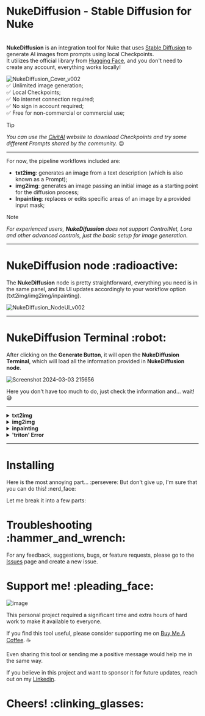 <h1>NukeDiffusion - Stable Diffusion for Nuke</h1> 

<br>**NukeDiffusion** is an integration tool for Nuke that uses [Stable Diffusion](https://stability.ai/) to generate AI images from prompts using local Checkpoints.
<br>It utilizes the official library from [Hugging Face](https://huggingface.co), and you don't need to create any account, everything works locally!

![NukeDiffusion_Cover_v002](https://github.com/danilodelucio/NukeDiffusion/assets/47226196/d230497e-f1d7-4687-9299-7f7487e5718f)
<br>:white_check_mark: Unlimited image generation;
<br>:white_check_mark: Local Checkpoints;
<br>:white_check_mark: No internet connection required;
<br>:white_check_mark: No sign in account required;
<br>:white_check_mark: Free for non-commercial or commercial use;

> [!TIP]
> _You can use the [CivitAI](https://civitai.com/) website to download Checkpoints and try some different Prompts shared by the community._ :wink:

---
For now, the pipeline workflows included are:

- **txt2img**: generates an image from a text description (which is also known as a Prompt);
- **img2img**: generates an image passing an initial image as a starting point for the diffusion process;
- **Inpainting**: replaces or edits specific areas of an image by a provided input mask;

> [!NOTE]
> _For experienced users, **NukeDifussion** does not support ControlNet, Lora and other advanced controls, just the basic setup for image generation._

---

<h1>NukeDiffusion node :radioactive:</h1>

The **NukeDiffusion** node is pretty straightforward, everything you need is in the same panel, and its UI updates accordingly to your workflow option (txt2img/img2img/inpainting).

![NukeDiffusion_NodeUI_v002](https://github.com/danilodelucio/NukeDiffusion/assets/47226196/aa668518-cf08-4596-9539-9b1ceeb0f393)

---
<h1>NukeDiffusion Terminal :robot:</h1>

After clicking on the **Generate Button**, it will open the **NukeDiffusion Terminal**, which will load all the information provided in **NukeDiffusion node**.


![Screenshot 2024-03-03 215656](https://github.com/danilodelucio/NukeDiffusion/assets/47226196/66c97762-9306-4d56-af24-d898053b97ef)

Here you don't have too much to do, just check the information and... wait! :sweat_smile:

---

<details>
<summary><b>txt2img</b></summary>
 
</details>

<details>
<summary><b>img2img</b></summary>
 
</details>

<details>
<summary><b>inpainting</b></summary>
 
</details>

<details>
<summary><b>'triton' Error</b></summary>

The error `ModuleNotFoundError: No module named 'triton'` must be ignored!

Triton is a Open-source GPU programming for neural networks, and what I found regarding to this issue, is that Triton module is not available for Windows.
However, this error does not affect the image generation, just simply ignore it!
 
 ![triton error](https://github.com/danilodelucio/NukeDiffusion/assets/47226196/06a3a408-681a-451a-8e1c-ce354e0a4e2d)

> _I didn't hide this issue because you can check on the Terminal if you get another import module error._
</details>

---

<h1>Installing</h1>
Here is the most annoying part... :persevere:
But don't give up, I'm sure that you can do this! :nerd_face:

Let me break it into a few parts:



<h1>Troubleshooting :hammer_and_wrench:</h1>

For any feedback, suggestions, bugs, or feature requests, please go to the [Issues](https://github.com/danilodelucio/NukeDiffusion/issues) page and create a new issue.



<h1>Support me! :pleading_face:</h1>

![image](https://github.com/danilodelucio/NukeDiffusion/assets/47226196/ee1e5d16-43e2-46bc-bc48-aaf1d7559b87)

This personal project required a significant time and extra hours of hard work to make it available to everyone. 

If you find this tool useful, please consider supporting me on [Buy Me A Coffee](https://www.buymeacoffee.com/danilodelucio). :coffee:

Even sharing this tool or sending me a positive message would help me in the same way.

If you believe in this project and want to sponsor it for future updates, reach out on my [Linkedin](https://www.linkedin.com/in/danilodelucio/).


<h1>Cheers! :clinking_glasses:</h1>


